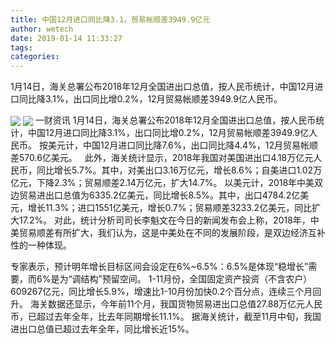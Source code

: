 ```yaml
---
title: 中国12月进口同比降3.1，贸易帐顺差3949.9亿元
author: wetech
date: 2019-01-14 11:33:27
tags: 
categories: 
---
```

1月14日，海关总署公布2018年12月全国进出口总值，按人民币统计，中国12月进口同比降3.1%，出口同比增0.2%，12月贸易帐顺差3949.9亿人民币。
<!-- more -->
<img align="center" border="0" src="https://imgcdn.yicai.com/uppics/images/2019/01/cfb1c3c96891fe17f4170db097c31898.jpg" />
<img align="center" border="0" src="https://imgcdn.yicai.com/uppics/images/2019/01/58b79d3c32782dd9951468d8a715aa05.jpg" />
一财资讯
1月14日，海关总署公布2018年12月全国进出口总值，按人民币统计，中国12月进口同比降3.1%，出口同比增0.2%，12月贸易帐顺差3949.9亿人民币。
按美元计，中国12月进口同比降7.6%，出口同比降4.4%，12月贸易帐顺差570.6亿美元。
 
此外，海关统计显示，2018年我国对美国进出口4.18万亿元人民币，同比增长5.7%。其中，对美出口3.16万亿元，增长8.6%；自美进口1.02万亿元，下降2.3%；贸易顺差2.14万亿元，扩大14.7%。
以美元计，2018年中美双边贸易进出口总值为6335.2亿美元，同比增长8.5%。其中，出口4784.2亿美元，增长11.3%；进口1551亿美元，增长0.7%；贸易顺差3233.2亿美元，同比扩大17.2%。
对此，统计分析司司长李魁文在今日的新闻发布会上称，2018年，中美贸易顺差有所扩大，我们认为，这是中美处在不同的发展阶段，是双边经济互补性的一种体现。 
 
 
专家表示，预计明年增长目标区间会设定在6%~6.5%：6.5%是体现“稳增长”需要，而6%是为“调结构”预留空间。
1-11月份，全国固定资产投资（不含农户）609267亿元，同比增长5.9%，增速比1-10月份加快0.2个百分点，连续三个月回升。
海关数据还显示，今年前11个月，我国货物贸易进出口总值27.88万亿元人民币，已超过去年全年，比去年同期增长11.1%。
据海关统计，截至11月中旬，我国进出口总值已超过去年全年，同比增长近15%。
